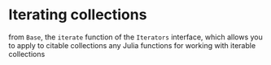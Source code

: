 # Iterating collections

from `Base`, the `iterate` function of the `Iterators` interface, which allows you to apply to citable collections any Julia functions for working with iterable collections